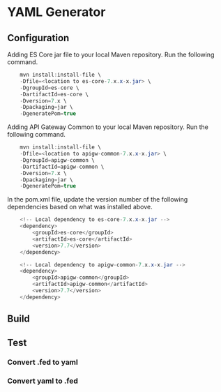 # YAML Generator

## Configuration

Adding ES Core jar file to your local Maven repository.  Run the following command.
```java
    mvn install:install-file \
    -Dfile=<location to es-core-7.x.x-x.jar> \
    -DgroupId=es-core \
    -DartifactId=es-core \
    -Dversion=7.x \
    -Dpackaging=jar \
    -DgeneratePom=true
```

Adding API Gateway Common to your local Maven repository.  Run the following command.
```java
    mvn install:install-file \
    -Dfile=<location to apigw-common-7.x.x-x.jar> \
    -DgroupId=apigw-common \
    -DartifactId=apigw-common \
    -Dversion=7.x \
    -Dpackaging=jar \
    -DgeneratePom=true
```

In the pom.xml file, update the version number of the following dependencies based on what was installed above.
```java
    <!-- Local dependency to es-core-7.x.x-x.jar -->
    <dependency>
        <groupId>es-core</groupId>
        <artifactId>es-core</artifactId>
        <version>7.7</version>
    </dependency>

    <!-- Local dependency to apigw-common-7.x.x-x.jar -->
    <dependency>
        <groupId>apigw-common</groupId>
        <artifactId>apigw-common</artifactId>
        <version>7.7</version>
    </dependency>
```

## Build

## Test

### Convert .fed to yaml

### Convert yaml to .fed
